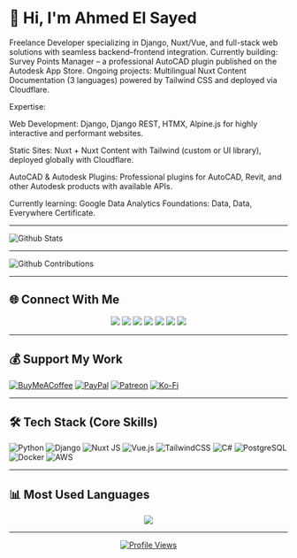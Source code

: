 # 👋 Hi, I'm Ahmed El Sayed

Freelance Developer specializing in Django, Nuxt/Vue, and full-stack web solutions with seamless backend–frontend integration.
Currently building: Survey Points Manager – a professional AutoCAD plugin published on the Autodesk App Store.
Ongoing projects: Multilingual Nuxt Content Documentation (3 languages) powered by Tailwind CSS and deployed via Cloudflare.

Expertise:

Web Development: Django, Django REST, HTMX, Alpine.js for highly interactive and performant websites.

Static Sites: Nuxt + Nuxt Content with Tailwind (custom or UI library), deployed globally with Cloudflare.

AutoCAD & Autodesk Plugins: Professional plugins for AutoCAD, Revit, and other Autodesk products with available APIs.

Currently learning: Google Data Analytics Foundations: Data, Data, Everywhere Certificate.

---

![Github Stats](https://greptile-stats.vercel.app/api/widget/MrAhmedElsayed/stats)

---

![Github Contributions](https://greptile-stats.vercel.app/api/widget/MrAhmedElsayed/contributions)

---

## 🌐 Connect With Me
<p align="center">
<a href="https://facebook.com/ahmeddevelops"><img src="https://img.shields.io/badge/Facebook-%231877F2.svg?logo=Facebook&logoColor=white"></a>
<a href="https://instagram.com/ahmed_abdel_bari007"><img src="https://img.shields.io/badge/Instagram-%23E4405F.svg?logo=Instagram&logoColor=white"></a>
<a href="https://linkedin.com/in/ahmed-sayed-dev"><img src="https://img.shields.io/badge/LinkedIn-%230077B5.svg?logo=linkedin&logoColor=white"></a>
<a href="https://medium.com/@ahmedsayed551991"><img src="https://img.shields.io/badge/Medium-12100E?logo=medium&logoColor=white"></a>
<a href="https://stackoverflow.com/users/mrahmedelsayed"><img src="https://img.shields.io/badge/-Stackoverflow-FE7A16?logo=stack-overflow&logoColor=white"></a>
<a href="https://x.com/ahmedsayed55191"><img src="https://img.shields.io/badge/X-black.svg?logo=X&logoColor=white"></a>
<a href="https://youtube.com/@digitaldata-surveying"><img src="https://img.shields.io/badge/YouTube-%23FF0000.svg?logo=YouTube&logoColor=white"></a>
</p>

---

## 💰 Support My Work
[![BuyMeACoffee](https://img.shields.io/badge/Buy%20Me%20a%20Coffee-ffdd00?style=for-the-badge&logo=buy-me-a-coffee&logoColor=black)](https://buymeacoffee.com/ahmedelsayed) 
[![PayPal](https://img.shields.io/badge/PayPal-00457C?style=for-the-badge&logo=paypal&logoColor=white)](https://paypal.me/551991) 
[![Patreon](https://img.shields.io/badge/Patreon-F96854?style=for-the-badge&logo=patreon&logoColor=white)](https://patreon.com/MrAhmedElsayed) 
[![Ko-Fi](https://img.shields.io/badge/Ko--fi-F16061?style=for-the-badge&logo=ko-fi&logoColor=white)](https://ko-fi.com/mrahmedelsayed)  

---

## 🛠 Tech Stack (Core Skills)
![Python](https://img.shields.io/badge/python-3670A0?style=flat&logo=python&logoColor=ffdd54) 
![Django](https://img.shields.io/badge/django-%23092E20.svg?style=flat&logo=django&logoColor=white) 
![Nuxt JS](https://img.shields.io/badge/Nuxt-002E3B?style=flat&logo=nuxt.js&logoColor=#00DC82) 
![Vue.js](https://img.shields.io/badge/Vue.js-35495E?style=flat&logo=vuedotjs&logoColor=4FC08D) 
![TailwindCSS](https://img.shields.io/badge/tailwindcss-%2338B2AC.svg?style=flat&logo=tailwind-css&logoColor=white) 
![C#](https://img.shields.io/badge/c%23-%23239120.svg?style=flat&logo=csharp&logoColor=white) 
![PostgreSQL](https://img.shields.io/badge/postgres-%23316192.svg?style=flat&logo=postgresql&logoColor=white) 
![Docker](https://img.shields.io/badge/docker-%230db7ed.svg?style=flat&logo=docker&logoColor=white) 
![AWS](https://img.shields.io/badge/AWS-%23FF9900.svg?style=flat&logo=amazon-aws&logoColor=white) 

---

## 📊 Most Used Languages
<p align="center">
  <img src="https://github-readme-stats.vercel.app/api/top-langs/?username=MrAhmedElsayed&theme=catppuccin_latte"  />
</p>

---

<p align="center">
  <a href="https://hits.sh/github.com/MrAhmedElsayed/">
    <img alt="Profile Views" src="https://hits.sh/github.com/MrAhmedElsayed.svg?style=flat-square&label=Profile%20Views&color=ffb86c&labelColor=f5f5f5"/>
  </a>
</p>


